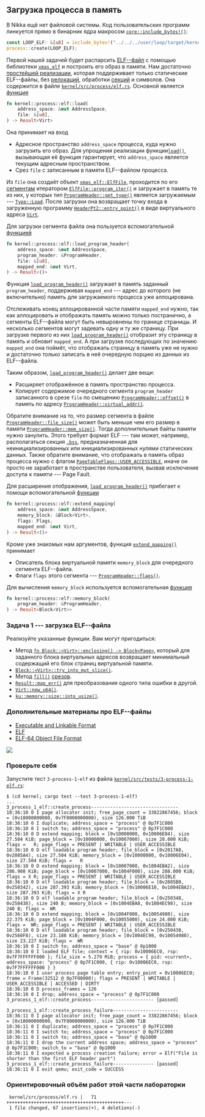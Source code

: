 ## Загрузка процесса в память

В Nikka ещё нет файловой системы.
Код пользовательских программ линкуется прямо в бинарник ядра макросом [`core::include_bytes!()`](https://doc.rust-lang.org/core/macro.include_bytes.html):

```rust
const LOOP_ELF: &[u8] = include_bytes!("../../../user/loop/target/kernel/debug/loop");
process::create(LOOP_ELF);
```

Первой нашей задачей будет распарсить
[ELF--файл](https://en.wikipedia.org/wiki/Executable_and_Linkable_Format)
с помощью библиотеки
[`xmas_elf`](../../doc/xmas_elf/index.html) и построить его образ в памяти.
Нам достаточно [простейшей реализации](https://wiki.osdev.org/ELF#Loading_ELF_Binaries),
которая поддерживает только статические ELF--файлы,
без [релокаций](https://wiki.osdev.org/ELF#Relocation), обработки
[секций](https://en.wikipedia.org/wiki/Executable_and_Linkable_Format#Section_header) и символов.
Она содержится в файле [`kernel/src/process/elf.rs`](https://gitlab.com/sergey-v-galtsev/nikka-public/-/blob/master/kernel/src/process/elf.rs).
Основной является [функция](../../doc/kernel/process/elf/fn.load.html)

```rust
fn kernel::process::elf::load(
    address_space: &mut AddressSpace,
    file: &[u8],
) -> Result<Virt>
```

Она принимает на вход

- Адресное пространство `address_space` процесса, куда нужно загрузить его образ. Для упрощения реализации функции[`load()`](../../doc/kernel/process/elf/fn.load.html), вызывающая её функция гарантирует, что `address_space` является текущим адресным пространством.
- Срез `file` с записанным в памяти ELF--файлом процесса.

Из `file` она создаёт объект [`xmas_elf::ElfFile`](../../doc/xmas_elf/struct.ElfFile.html),
проходится по его
[сегментам](https://en.wikipedia.org/wiki/Executable_and_Linkable_Format#Program_header) итератором
[`ElfFile::program_iter()`](../../doc/xmas_elf/struct.ElfFile.html#method.program_iter)
и загружает в память те из них, у которых тип
[`ProgramHeader::get_type()`](../../doc/xmas_elf/program/enum.ProgramHeader.html#method.get_type)
является загружаемым ---
[`Type::Load`](../../doc/xmas_elf/program/enum.Type.html#variant.Load).
После загрузки она возвращает точку входа в загруженную программу
[`HeaderPt2::entry_point()`](../../doc/xmas_elf/header/enum.HeaderPt2.html#method.entry_point)
в виде виртуального адреса
[`Virt`](../../doc/ku/memory/addr/type.Virt.html).

Для загрузки сегмента файла она пользуется вспомогательной [функцией](../../doc/kernel/process/elf/fn.load_program_header.html)

```rust
fn kernel::process::elf::load_program_header(
    address_space: &mut AddressSpace,
    program_header: &ProgramHeader,
    file: &[u8],
    mapped_end: &mut Virt,
) -> Result<()>
```

Функция [`load_program_header()`](../../doc/kernel/process/elf/fn.load_program_header.html)
загружает в память заданный `program_header`, поддерживая `mapped_end` ---
адрес до которого (не включительно) память для загружаемого процесса уже аллоцирована.

Отслеживать конец аллоцированной части памяти `mapped_end` нужно,
так как аллоцировать и отображать память можно только постранично,
а сегменты ELF--файла могут быть невыровнены по границе страницы.
И несколько сегментов могут задевать одну и ту же страницу.
При загрузке первого из них
[`load_program_header()`](../../doc/kernel/process/elf/fn.load_program_header.html)
отобразит эту страницу в память и обновит `mapped_end`.
А при загрузке последующих по значению `mapped_end` она поймёт, что отображать страницу в память уже не нужно
и достаточно только записать в неё очередную порцию из данных из ELF--файла.

Таким образом,
[`load_program_header()`](../../doc/kernel/process/elf/fn.load_program_header.html)
делает две вещи:

- Расширяет отображённое в память пространство процесса.
- Копирует содержимое очередного сегмента `program_header` записанного в срезе `file` по смещению [`ProgramHeader::offset()`](../../doc/xmas_elf/program/enum.ProgramHeader.html#method.offset) в память по адресу [`ProgramHeader::virtual_addr()`](../../doc/xmas_elf/program/enum.ProgramHeader.html#method.virtual_addr).

Обратите внимание на то, что размер сегмента в файле
[`ProgramHeader::file_size()`](../../doc/xmas_elf/program/enum.ProgramHeader.html#method.file_size)
может быть меньше чем его размер в памяти
[`ProgramHeader::mem_size()`](../../doc/xmas_elf/program/enum.ProgramHeader.html#method.mem_size).
Тогда дополнительные байты памяти нужно занулить.
Этого требует формат ELF --- там может, например, располагаться секция
[`.bss`](https://en.wikipedia.org/wiki/.bss),
предназначенная для неинициализированных или инициализированных нулями статических данных.
Также обратите внимание, что отображать в память образ процесса нужно с флагом
[`PageTableFlags::USER_ACCESSIBLE`](../../doc/ku/memory/mmu/struct.PageTableFlags.html#associatedconstant.USER_ACCESSIBLE),
иначе он просто не заработает в пространстве пользователя,
вызвав исключение доступа к памяти --- Page Fault.

Для расширения отображения,
[`load_program_header()`](../../doc/kernel/process/elf/fn.load_program_header.html)
прибегает к помощи вспомогательной
[функции](../../doc/kernel/process/elf/fn.extend_mapping.html)

```rust
fn kernel::process::elf::extend_mapping(
    address_space: &mut AddressSpace,
    memory_block: &Block<Virt>,
    flags: Flags,
    mapped_end: &mut Virt,
) -> Result<()>
```

Кроме уже знакомых нам аргументов, функция
[`extend_mapping()`](../../doc/kernel/process/elf/fn.extend_mapping.html)
принимает

- Описатель блока виртуальной памяти `memory_block` для очередного сегмента ELF--файла.
- Флаги `flags` этого сегмента --- [`ProgramHeader::flags()`](../../doc/xmas_elf/program/enum.ProgramHeader.html#method.flags).

Для вычисления `memory_block` используется вспомогательная [функция](../../doc/kernel/process/elf/fn.memory_block.html)

```rust
fn kernel::process::elf::memory_block(
    program_header: &ProgramHeader,
) -> Result<Block<Virt>>
```


### Задача 1 --- загрузка ELF--файла

Реализуйте указанные функции.
Вам могут пригодиться:

- Метод [`fn Block::<Virt>::enclosing() -> Block<Page>`](../../doc/ku/memory/block/struct.Block.html#method.enclosing), который для заданного блока виртуальных адресов возвращает минимальный содержащий его блок страниц виртуальной памяти.
- [`Block::<Virt>::try_into_mut_slice()`](../../doc/ku/memory/block/struct.Block.html#method.try_into_mut_slice).
- Метод [`fill()`](https://doc.rust-lang.org/nightly/core/primitive.slice.html#method.fill) [срезов](https://doc.rust-lang.ru/book/ch04-03-slices.html).
- [`Result::map_err()`](https://doc.rust-lang.org/nightly/core/result/enum.Result.html#method.map_err) для преобразования одного типа ошибки в другой.
- [`Virt::new_u64()`](../../doc/ku/memory/addr/struct.Addr.html#method.new_u64).
- [`ku::memory::size::into_usize()`](../../doc/ku/memory/size/fn.into_usize.html).


### Дополнительные материалы про ELF--файлы

- [Executable and Linkable Format](https://en.wikipedia.org/wiki/Executable_and_Linkable_Format)
- [ELF](https://wiki.osdev.org/ELF)
- [ELF-64 Object File Format](https://www.uclibc.org/docs/elf-64-gen.pdf)

![](https://upload.wikimedia.org/wikipedia/commons/e/e4/ELF_Executable_and_Linkable_Format_diagram_by_Ange_Albertini.png)


### Проверьте себя

Запустите тест `3-process-1-elf` из файла
[`kernel/src/tests/3-process-1-elf.rs`](https://gitlab.com/sergey-v-galtsev/nikka-public/-/blob/master/kernel/src/tests/3-process-1-elf.rs):

```console
$ (cd kernel; cargo test --test 3-process-1-elf)
...
3_process_1_elf::create_process--------------------------------
18:36:10 0 I page allocator init; free_page_count = 33822867456; block = [0v18000000000, 0v7F8000000000), size 126.000 TiB
18:36:10 0 I duplicate; address_space = "process" @ 0p7F1C000
18:36:10 0 I switch to; address_space = "process" @ 0p7F1C000
18:36:10 0 D extend mapping; block = [0v10000000, 0v10006E04), size 27.504 KiB; page_block = [0v10000000, 0v10007000), size 28.000 KiB; flags =   R; page_flags = PRESENT | WRITABLE | USER_ACCESSIBLE
18:36:10 0 D elf loadable program header; file_block = [0v2017A0, 0v2085A4), size 27.504 KiB; memory_block = [0v10000000, 0v10006E04), size 27.504 KiB; flags =   R
18:36:10 0 D extend mapping; block = [0v10007000, 0v1004EBA2), size 286.908 KiB; page_block = [0v10007000, 0v1004F000), size 288.000 KiB; flags = X R; page_flags = PRESENT | WRITABLE | USER_ACCESSIBLE
18:36:10 0 D elf loadable program header; file_block = [0v2085B0, 0v250342), size 287.393 KiB; memory_block = [0v10006E10, 0v1004EBA2), size 287.393 KiB; flags = X R
18:36:10 0 D elf loadable program header; file_block = [0v250348, 0v250438), size 240 B; memory_block = [0v1004EBA8, 0v1004EC98), size 240 B; flags =  WR
18:36:10 0 D extend mapping; block = [0v1004F000, 0v10054980), size 22.375 KiB; page_block = [0v1004F000, 0v10055000), size 24.000 KiB; flags =  WR; page_flags = PRESENT | WRITABLE | USER_ACCESSIBLE
18:36:10 0 D elf loadable program header; file_block = [0v250438, 0v2560F8), size 23.188 KiB; memory_block = [0v1004EC98, 0v10054980), size 23.227 KiB; flags =  WR
18:36:10 0 I switch to; address_space = "base" @ 0p1000
18:36:10 0 I loaded ELF file; context = { rip: 0v10006EC0, rsp: 0v7F7FFFFFF000 }; file_size = 5.279 MiB; process = { pid: <current>, address_space: "process" @ 0p7F1C000, { rip: 0v10006EC0, rsp: 0v7F7FFFFFF000 } }
18:36:10 0 I user process page table entry; entry_point = 0v10006EC0; frame = Frame(32512 @ 0p7F00000); flags = PRESENT | WRITABLE | USER_ACCESSIBLE | ACCESSED | DIRTY
18:36:10 0 D process_frames = 126
18:36:10 0 I drop; address_space = "process" @ 0p7F1C000
3_process_1_elf::create_process----------------------- [passed]

3_process_1_elf::create_process_failure------------------------
18:36:11 0 I page allocator init; free_page_count = 33822867456; block = [0v18000000000, 0v7F8000000000), size 126.000 TiB
18:36:11 0 I duplicate; address_space = "process" @ 0p7F1C000
18:36:11 0 I switch to; address_space = "process" @ 0p7F1C000
18:36:11 0 I switch to; address_space = "base" @ 0p1000
18:36:11 0 I drop the current address space; address_space = "process" @ 0p7F1C000; switch_to = "base" @ 0p1000
18:36:11 0 I expected a process creation failure; error = Elf("File is shorter than the first ELF header part")
3_process_1_elf::create_process_failure--------------- [passed]
18:36:11 0 I exit qemu; exit_code = SUCCESS
```


### Ориентировочный объём работ этой части лабораторки

```console
 kernel/src/process/elf.rs |   71 +++++++++++++++++++++++++++++++++++++++++++---
 1 file changed, 67 insertions(+), 4 deletions(-)
```
